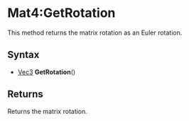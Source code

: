 # Mat4:GetRotation

This method returns the matrix rotation as an Euler rotation.

## Syntax

- [Vec3](Vec3.md) **GetRotation**()

## Returns

Returns the matrix rotation.
